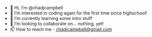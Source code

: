 - 👋 Hi, I’m @chadjcampbell
- 👀 I’m interested in coding again for the first time since highschool!
- 🌱 I’m currently learning some intro stuff
- 💞️ I’m looking to collaborate on... nothing, yet!
- 📫 How to reach me - chadjcampbell@gmail.com
